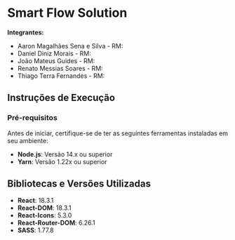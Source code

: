 # Smart Flow Solution

**Integrantes:**
- Aaron Magalhães Sena e Silva - RM:
- Daniel Diniz Morais - RM:
- João Mateus Guides - RM:
- Renato Messias Soares - RM:
- Thiago Terra Fernandes - RM:

## Instruções de Execução

### Pré-requisitos

Antes de iniciar, certifique-se de ter as seguintes ferramentas instaladas em seu ambiente:
- **Node.js**: Versão 14.x ou superior
- **Yarn**: Versão 1.22x ou superior

## Bibliotecas e Versões Utilizadas

- **React**: 18.3.1
- **React-DOM**: 18.3.1
- **React-Icons**: 5.3.0
- **React-Router-DOM**: 6.26.1
- **SASS**: 1.77.8

